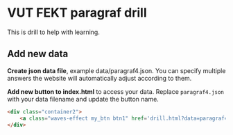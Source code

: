 # VUT FEKT paragraf drill

This is drill to help with learning.

## Add new data

**Create json data file**, example data/paragraf4.json.
You can specify multiple answers the website will automatically adjust according to them.

**Add new button to index.html** to access your data.
Replace `paragraf4.json` with your data filename and update the button name.

```html
<div class="container2">
    <a class="waves-effect my_btn btn1" href='drill.html?data=paragraf4.json'>Paragraf 4</a>
</div>
```
